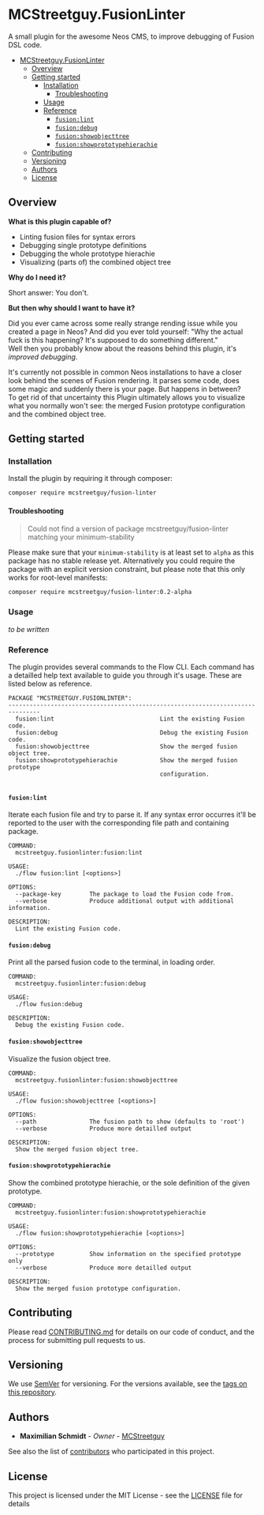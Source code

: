 # MCStreetguy.FusionLinter

A small plugin for the awesome Neos CMS, to improve debugging of Fusion DSL code.

- [MCStreetguy.FusionLinter](#mcstreetguyfusionlinter)
  - [Overview](#overview)
  - [Getting started](#getting-started)
    - [Installation](#installation)
      - [Troubleshooting](#troubleshooting)
    - [Usage](#usage)
    - [Reference](#reference)
      - [`fusion:lint`](#fusionlint)
      - [`fusion:debug`](#fusiondebug)
      - [`fusion:showobjecttree`](#fusionshowobjecttree)
      - [`fusion:showprototypehierachie`](#fusionshowprototypehierachie)
  - [Contributing](#contributing)
  - [Versioning](#versioning)
  - [Authors](#authors)
  - [License](#license)

## Overview

**What is this plugin capable of?**

- Linting fusion files for syntax errors
- Debugging single prototype definitions
- Debugging the whole prototype hierachie
- Visualizing (parts of) the combined object tree

**Why do I need it?**

Short answer: You don't.

**But then why should I want to have it?**

Did you ever came across some really strange rending issue while you created a page in Neos?
And did you ever told yourself: "Why the actual fuck is this happening? It's supposed to do something different."  
Well then you probably know about the reasons behind this plugin, it's _improved debugging_.

It's currently not possible in common Neos installations to have a closer look behind the scenes of Fusion rendering. It parses some code, does some magic and suddenly there is your page. But happens in between?  
To get rid of that uncertainty this Plugin ultimately allows you to visualize what you normally won't see: the merged Fusion prototype configuration and the combined object tree.

## Getting started

### Installation

Install the plugin by requiring it through composer:

``` bash
composer require mcstreetguy/fusion-linter
```

#### Troubleshooting

> Could not find a version of package mcstreetguy/fusion-linter matching your minimum-stability

Please make sure that your `minimum-stability` is at least set to `alpha` as this package has no stable release yet.
Alternatively you could require the package with an explicit version constraint, but please note that this only works for root-level manifests:

``` bash
composer require mcstreetguy/fusion-linter:0.2-alpha
```

### Usage

_to be written_

### Reference

The plugin provides several commands to the Flow CLI.
Each command has a detailled help text available to guide you through it's usage.
These are listed below as reference.

``` plain
PACKAGE "MCSTREETGUY.FUSIONLINTER":
-------------------------------------------------------------------------------
  fusion:lint                              Lint the existing Fusion code.
  fusion:debug                             Debug the existing Fusion code.
  fusion:showobjecttree                    Show the merged fusion object tree.
  fusion:showprototypehierachie            Show the merged fusion prototype
                                           configuration.


```

#### `fusion:lint`

Iterate each fusion file and try to parse it. If any syntax error occurres it'll be reported to the user with the corresponding file path and containing package.

``` plain
COMMAND:
  mcstreetguy.fusionlinter:fusion:lint

USAGE:
  ./flow fusion:lint [<options>]

OPTIONS:
  --package-key        The package to load the Fusion code from.
  --verbose            Produce additional output with additional information.

DESCRIPTION:
  Lint the existing Fusion code.
```

#### `fusion:debug`

Print all the parsed fusion code to the terminal, in loading order.

``` plain
COMMAND:
  mcstreetguy.fusionlinter:fusion:debug

USAGE:
  ./flow fusion:debug

DESCRIPTION:
  Debug the existing Fusion code.
```

#### `fusion:showobjecttree`

Visualize the fusion object tree.

``` plain
COMMAND:
  mcstreetguy.fusionlinter:fusion:showobjecttree

USAGE:
  ./flow fusion:showobjecttree [<options>]

OPTIONS:
  --path               The fusion path to show (defaults to 'root')
  --verbose            Produce more detailled output

DESCRIPTION:
  Show the merged fusion object tree.
```

#### `fusion:showprototypehierachie`

Show the combined prototype hierachie, or the sole definition of the given prototype.

``` plain
COMMAND:
  mcstreetguy.fusionlinter:fusion:showprototypehierachie

USAGE:
  ./flow fusion:showprototypehierachie [<options>]

OPTIONS:
  --prototype          Show information on the specified prototype only
  --verbose            Produce more detailled output

DESCRIPTION:
  Show the merged fusion prototype configuration.
```

## Contributing

Please read [CONTRIBUTING.md](CONTRIBUTING.md) for details on our code of conduct, and the process for submitting pull requests to us.

## Versioning

We use [SemVer](http://semver.org/) for versioning. For the versions available, see the [tags on this repository](https://github.com/MCStreetguy/fusion-linter/tags). 

## Authors

* **Maximilian Schmidt** - _Owner_ - [MCStreetguy](https://github.com/MCStreetguy/)

See also the list of [contributors](https://github.com/MCStreetguy/fusion-linter/contributors) who participated in this project.

## License

This project is licensed under the MIT License - see the [LICENSE](LICENSE) file for details
